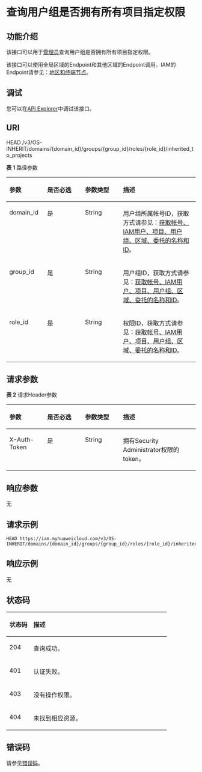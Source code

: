# 查询用户组是否拥有所有项目指定权限<a name="iam_10_0012"></a>

## 功能介绍<a name="section1710519546497"></a>

该接口可以用于<u>[管理员](https://support.huaweicloud.com/usermanual-iam/iam_01_0001.html)</u><u></u>查询用户组是否拥有所有项目指定权限。

该接口可以使用全局区域的Endpoint和其他区域的Endpoint调用。IAM的Endpoint请参见：[地区和终端节点](https://developer.huaweicloud.com/endpoint?IAM)。

## 调试<a name="section18107185414919"></a>

您可以在[API Explorer](https://apiexplorer.developer.huaweicloud.com/apiexplorer/doc?product=IAM&api=KeystoneCheckroleForGroup)中调试该接口。

## URI<a name="section1010805419491"></a>

HEAD /v3/OS-INHERIT/domains/\{domain\_id\}/groups/\{group\_id\}/roles/\{role\_id\}/inherited\_to\_projects

**表 1**  路径参数

<a name="table12108554184918"></a>
<table><thead align="left"><tr id="row1417145416498"><th class="cellrowborder" valign="top" width="20%" id="mcps1.2.5.1.1"><p id="p2171165418493"><a name="p2171165418493"></a><a name="p2171165418493"></a>参数</p>
</th>
<th class="cellrowborder" valign="top" width="20%" id="mcps1.2.5.1.2"><p id="p191725545495"><a name="p191725545495"></a><a name="p191725545495"></a>是否必选</p>
</th>
<th class="cellrowborder" valign="top" width="20%" id="mcps1.2.5.1.3"><p id="p131721454174919"><a name="p131721454174919"></a><a name="p131721454174919"></a>参数类型</p>
</th>
<th class="cellrowborder" valign="top" width="40%" id="mcps1.2.5.1.4"><p id="p10172954114919"><a name="p10172954114919"></a><a name="p10172954114919"></a>描述</p>
</th>
</tr>
</thead>
<tbody><tr id="row151721854114915"><td class="cellrowborder" valign="top" width="20%" headers="mcps1.2.5.1.1 "><p id="p4172754154913"><a name="p4172754154913"></a><a name="p4172754154913"></a>domain_id</p>
</td>
<td class="cellrowborder" valign="top" width="20%" headers="mcps1.2.5.1.2 "><p id="p17172195418492"><a name="p17172195418492"></a><a name="p17172195418492"></a>是</p>
</td>
<td class="cellrowborder" valign="top" width="20%" headers="mcps1.2.5.1.3 "><p id="p1417245418491"><a name="p1417245418491"></a><a name="p1417245418491"></a>String</p>
</td>
<td class="cellrowborder" valign="top" width="40%" headers="mcps1.2.5.1.4 "><p id="p14172185494915"><a name="p14172185494915"></a><a name="p14172185494915"></a>用户组所属帐号ID，获取方式请参见：<a href="获取帐号-IAM用户-项目-用户组-区域-委托的名称和ID.md">获取帐号、IAM用户、项目、用户组、区域、委托的名称和ID</a>。</p>
</td>
</tr>
<tr id="row31728545499"><td class="cellrowborder" valign="top" width="20%" headers="mcps1.2.5.1.1 "><p id="p1217216545497"><a name="p1217216545497"></a><a name="p1217216545497"></a>group_id</p>
</td>
<td class="cellrowborder" valign="top" width="20%" headers="mcps1.2.5.1.2 "><p id="p0172154124915"><a name="p0172154124915"></a><a name="p0172154124915"></a>是</p>
</td>
<td class="cellrowborder" valign="top" width="20%" headers="mcps1.2.5.1.3 "><p id="p161726548494"><a name="p161726548494"></a><a name="p161726548494"></a>String</p>
</td>
<td class="cellrowborder" valign="top" width="40%" headers="mcps1.2.5.1.4 "><p id="p17172175415499"><a name="p17172175415499"></a><a name="p17172175415499"></a>用户组ID，获取方式请参见：<a href="获取帐号-IAM用户-项目-用户组-区域-委托的名称和ID.md">获取帐号、IAM用户、项目、用户组、区域、委托的名称和ID</a>。</p>
</td>
</tr>
<tr id="row1717218546491"><td class="cellrowborder" valign="top" width="20%" headers="mcps1.2.5.1.1 "><p id="p10172185484915"><a name="p10172185484915"></a><a name="p10172185484915"></a>role_id</p>
</td>
<td class="cellrowborder" valign="top" width="20%" headers="mcps1.2.5.1.2 "><p id="p1917275414917"><a name="p1917275414917"></a><a name="p1917275414917"></a>是</p>
</td>
<td class="cellrowborder" valign="top" width="20%" headers="mcps1.2.5.1.3 "><p id="p817245419497"><a name="p817245419497"></a><a name="p817245419497"></a>String</p>
</td>
<td class="cellrowborder" valign="top" width="40%" headers="mcps1.2.5.1.4 "><p id="p117295415492"><a name="p117295415492"></a><a name="p117295415492"></a>权限ID，获取方式请参见：<a href="获取帐号-IAM用户-项目-用户组-区域-委托的名称和ID.md">获取帐号、IAM用户、项目、用户组、区域、委托的名称和ID</a>。</p>
</td>
</tr>
</tbody>
</table>

## 请求参数<a name="section212013546494"></a>

**表 2**  请求Header参数

<a name="table17120554164913"></a>
<table><thead align="left"><tr id="row317214547499"><th class="cellrowborder" valign="top" width="20%" id="mcps1.2.5.1.1"><p id="p317295434911"><a name="p317295434911"></a><a name="p317295434911"></a>参数</p>
</th>
<th class="cellrowborder" valign="top" width="20%" id="mcps1.2.5.1.2"><p id="p1717265424917"><a name="p1717265424917"></a><a name="p1717265424917"></a>是否必选</p>
</th>
<th class="cellrowborder" valign="top" width="20%" id="mcps1.2.5.1.3"><p id="p217205412497"><a name="p217205412497"></a><a name="p217205412497"></a>参数类型</p>
</th>
<th class="cellrowborder" valign="top" width="40%" id="mcps1.2.5.1.4"><p id="p15172165415498"><a name="p15172165415498"></a><a name="p15172165415498"></a>描述</p>
</th>
</tr>
</thead>
<tbody><tr id="row151723545499"><td class="cellrowborder" valign="top" width="20%" headers="mcps1.2.5.1.1 "><p id="p1217216545494"><a name="p1217216545494"></a><a name="p1217216545494"></a>X-Auth-Token</p>
</td>
<td class="cellrowborder" valign="top" width="20%" headers="mcps1.2.5.1.2 "><p id="p161723547491"><a name="p161723547491"></a><a name="p161723547491"></a>是</p>
</td>
<td class="cellrowborder" valign="top" width="20%" headers="mcps1.2.5.1.3 "><p id="p9172125412491"><a name="p9172125412491"></a><a name="p9172125412491"></a>String</p>
</td>
<td class="cellrowborder" valign="top" width="40%" headers="mcps1.2.5.1.4 "><p id="p1646215138496"><a name="p1646215138496"></a><a name="p1646215138496"></a>拥有Security Administrator权限的token。</p>
</td>
</tr>
</tbody>
</table>

## 响应参数<a name="section14123105414494"></a>

无

## 请求示例<a name="section131235544498"></a>

```
HEAD https://iam.myhuaweicloud.com/v3/OS-INHERIT/domains/{domain_id}/groups/{group_id}/roles/{role_id}/inherited_to_projects
```

## 响应示例<a name="section121232549497"></a>

无

## 状态码<a name="section112415434918"></a>

<a name="table71242054154910"></a>
<table><thead align="left"><tr id="row0172454194913"><th class="cellrowborder" valign="top" width="15%" id="mcps1.1.3.1.1"><p id="p6172155417495"><a name="p6172155417495"></a><a name="p6172155417495"></a>状态码</p>
</th>
<th class="cellrowborder" valign="top" width="85%" id="mcps1.1.3.1.2"><p id="p111727540491"><a name="p111727540491"></a><a name="p111727540491"></a>描述</p>
</th>
</tr>
</thead>
<tbody><tr id="row1172185416491"><td class="cellrowborder" valign="top" width="15%" headers="mcps1.1.3.1.1 "><p id="p17172254154914"><a name="p17172254154914"></a><a name="p17172254154914"></a>204</p>
</td>
<td class="cellrowborder" valign="top" width="85%" headers="mcps1.1.3.1.2 "><p id="p71721454174916"><a name="p71721454174916"></a><a name="p71721454174916"></a>查询成功。</p>
</td>
</tr>
<tr id="row1517225454919"><td class="cellrowborder" valign="top" width="15%" headers="mcps1.1.3.1.1 "><p id="p61721254144917"><a name="p61721254144917"></a><a name="p61721254144917"></a>401</p>
</td>
<td class="cellrowborder" valign="top" width="85%" headers="mcps1.1.3.1.2 "><p id="p7172754104916"><a name="p7172754104916"></a><a name="p7172754104916"></a>认证失败。</p>
</td>
</tr>
<tr id="row1817265417499"><td class="cellrowborder" valign="top" width="15%" headers="mcps1.1.3.1.1 "><p id="p1017285404919"><a name="p1017285404919"></a><a name="p1017285404919"></a>403</p>
</td>
<td class="cellrowborder" valign="top" width="85%" headers="mcps1.1.3.1.2 "><p id="p3172115404915"><a name="p3172115404915"></a><a name="p3172115404915"></a>没有操作权限。</p>
</td>
</tr>
<tr id="row5172554184914"><td class="cellrowborder" valign="top" width="15%" headers="mcps1.1.3.1.1 "><p id="p121721054124917"><a name="p121721054124917"></a><a name="p121721054124917"></a>404</p>
</td>
<td class="cellrowborder" valign="top" width="85%" headers="mcps1.1.3.1.2 "><p id="p131721454184917"><a name="p131721454184917"></a><a name="p131721454184917"></a>未找到相应资源。</p>
</td>
</tr>
</tbody>
</table>

## 错误码<a name="section131279543492"></a>

请参见[错误码](错误码.md)。

